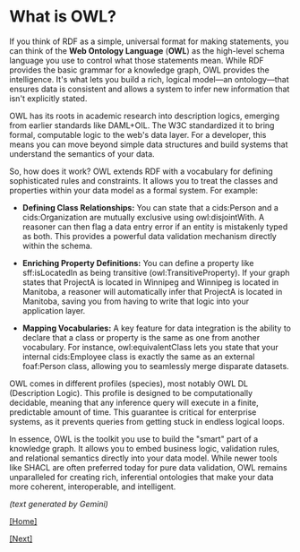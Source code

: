 # What is OWL?

If you think of RDF as a simple, universal format for making statements, you can think of the __Web Ontology Language__ (__OWL__) as the high-level schema language you use to control what those statements mean. While RDF provides the basic grammar for a knowledge graph, OWL provides the intelligence. It's what lets you build a rich, logical model—an ontology—that ensures data is consistent and allows a system to infer new information that isn't explicitly stated.

OWL has its roots in academic research into description logics, emerging from earlier standards like DAML+OIL. The W3C standardized it to bring formal, computable logic to the web's data layer. For a developer, this means you can move beyond simple data structures and build systems that understand the semantics of your data.

So, how does it work? OWL extends RDF with a vocabulary for defining sophisticated rules and constraints. It allows you to treat the classes and properties within your data model as a formal system. For example:

* __Defining Class Relationships:__ You can state that a cids:Person and a cids:Organization are mutually exclusive using owl:disjointWith. A reasoner can then flag a data entry error if an entity is mistakenly typed as both. This provides a powerful data validation mechanism directly within the schema.

* __Enriching Property Definitions:__ You can define a property like sff:isLocatedIn as being transitive (owl:TransitiveProperty). If your graph states that ProjectA is located in Winnipeg and Winnipeg is located in Manitoba, a reasoner will automatically infer that ProjectA is located in Manitoba, saving you from having to write that logic into your application layer.

* __Mapping Vocabularies:__ A key feature for data integration is the ability to declare that a class or property is the same as one from another vocabulary. For instance, owl:equivalentClass lets you state that your internal cids:Employee class is exactly the same as an external foaf:Person class, allowing you to seamlessly merge disparate datasets.

OWL comes in different profiles (species), most notably OWL DL (Description Logic). This profile is designed to be computationally decidable, meaning that any inference query will execute in a finite, predictable amount of time. This guarantee is critical for enterprise systems, as it prevents queries from getting stuck in endless logical loops.

In essence, OWL is the toolkit you use to build the "smart" part of a knowledge graph. It allows you to embed business logic, validation rules, and relational semantics directly into your data model. While newer tools like SHACL are often preferred today for pure data validation, OWL remains unparalleled for creating rich, inferential ontologies that make your data more coherent, interoperable, and intelligent.

*(text generated by Gemini)*

[[Home]](README.md)

[[Next]](what-is-shacl.md)